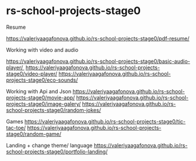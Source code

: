 # rs-school-projects-stage0

Resume

https://valeriyaagafonova.github.io/rs-school-projects-stage0/pdf-resume/

Working with video and audio

https://valeriyaagafonova.github.io/rs-school-projects-stage0/basic-audio-player/ 
https://valeriyaagafonova.github.io/rs-school-projects-stage0/video-player/
https://valeriyaagafonova.github.io/rs-school-projects-stage0/eco-sounds/


Working with Api and Json
https://valeriyaagafonova.github.io/rs-school-projects-stage0/movie-app/
https://valeriyaagafonova.github.io/rs-school-projects-stage0/image-galery/
https://valeriyaagafonova.github.io/rs-school-projects-stage0/random-jokes/

Games
https://valeriyaagafonova.github.io/rs-school-projects-stage0/tic-tac-toe/
https://valeriyaagafonova.github.io/rs-school-projects-stage0/random-game/

Landing + change theme/ language
https://valeriyaagafonova.github.io/rs-school-projects-stage0/portfolio-landing/
